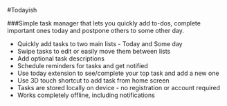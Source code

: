 #Todayish

###Simple task manager that lets you quickly add to-dos, complete important ones today and postpone others to some other day.

* Quickly add tasks to two main lists - Today and Some day
* Swipe tasks to edit or easily move them between lists
* Add optional task descriptions
* Schedule reminders for tasks and get notified
* Use today extension to see/complete your top task and add a new one
* Use 3D touch shortcut to add task from home screen
* Tasks are stored locally on device - no registration or account required
* Works completely offline, including notifications

